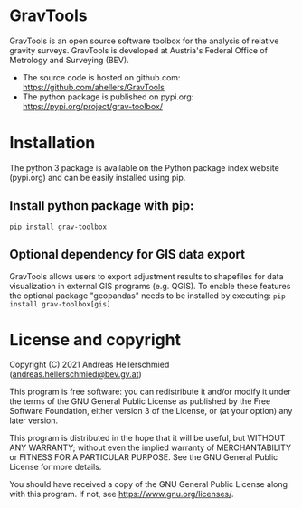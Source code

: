 # GravTools
GravTools is an open source software toolbox for the analysis of relative gravity surveys. 
GravTools is developed at Austria's Federal Office of Metrology and Surveying (BEV).  

 - The source code is hosted on github.com: https://github.com/ahellers/GravTools
 - The python package is published on pypi.org: https://pypi.org/project/grav-toolbox/


# Installation

The python 3 package is available on the Python package index website (pypi.org) and can be easily installed using pip.

## Install python package with pip:
`pip install grav-toolbox`

## Optional dependency for GIS data export
GravTools allows users to export adjustment results to shapefiles for data visualization in external GIS programs (e.g. QGIS).
To enable these features the optional package "geopandas" needs to be installed by executing:
`pip install grav-toolbox[gis]`


# License and copyright

Copyright (C) 2021  Andreas Hellerschmied (<andreas.hellerschmied@bev.gv.at>)

This program is free software: you can redistribute it and/or modify
it under the terms of the GNU General Public License as published by
the Free Software Foundation, either version 3 of the License, or
(at your option) any later version.

This program is distributed in the hope that it will be useful,
but WITHOUT ANY WARRANTY; without even the implied warranty of
MERCHANTABILITY or FITNESS FOR A PARTICULAR PURPOSE.  See the
GNU General Public License for more details.

You should have received a copy of the GNU General Public License
along with this program.  If not, see <https://www.gnu.org/licenses/>.


